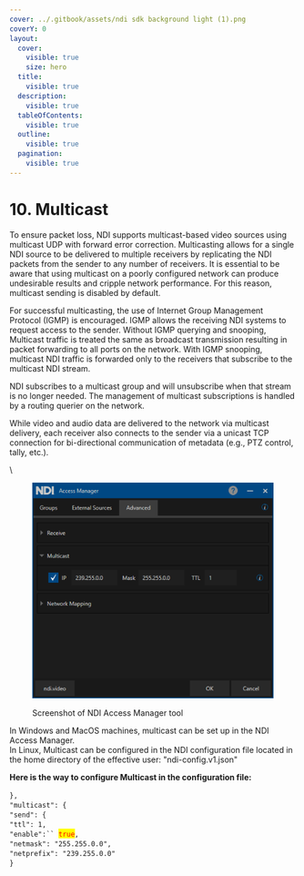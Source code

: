 ```yaml
---
cover: ../.gitbook/assets/ndi sdk background light (1).png
coverY: 0
layout:
  cover:
    visible: true
    size: hero
  title:
    visible: true
  description:
    visible: true
  tableOfContents:
    visible: true
  outline:
    visible: true
  pagination:
    visible: true
---
```


# 10. Multicast

To ensure packet loss, NDI supports multicast-based video sources using multicast UDP with forward error correction. Multicasting allows for a single NDI source to be delivered to multiple receivers by replicating the NDI packets from the sender to any number of receivers. It is essential to be aware that using multicast on a poorly configured network can produce undesirable results and cripple network performance. For this reason, multicast sending is disabled by default.

For successful multicasting, the use of Internet Group Management Protocol (IGMP) is encouraged. IGMP allows the receiving NDI systems to request access to the sender. Without IGMP querying and snooping, Multicast traffic is treated the same as broadcast transmission resulting in packet forwarding to all ports on the network. With IGMP snooping, multicast NDI traffic is forwarded only to the receivers that subscribe to the multicast NDI stream.

NDI subscribes to a multicast group and will unsubscribe when that stream is no longer needed. The management of multicast subscriptions is handled by a routing querier on the network.

While video and audio data are delivered to the network via multicast delivery, each receiver also connects to the sender via a unicast TCP connection for bi-directional communication of metadata (e.g., PTZ control, tally, etc.).

\


<figure><img src="../.gitbook/assets/11.png" alt=""><figcaption><p>Screenshot of NDI Access Manager tool</p></figcaption></figure>

In Windows and MacOS machines, multicast can be set up in the NDI Access Manager.\
In Linux, Multicast can be configured in the NDI configuration file located in the home directory of the effective user: "ndi-config.v1.json"

**Here is the way to configure Multicast in the configuration file:**

`},`\
`"multicast": {`\
`"send": {`\
`"ttl": 1,`\
`"enable":`` `<mark style="color:red;">`true`</mark>`,`\
`"netmask": "255.255.0.0",`\
`"netprefix": "239.255.0.0"`\
`}`
